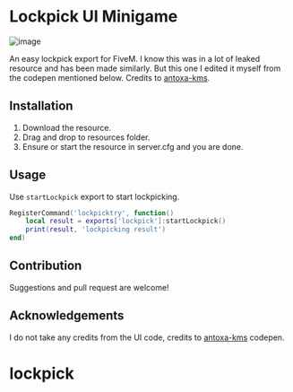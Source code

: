 # Lockpick UI Minigame

![image](https://user-images.githubusercontent.com/60974759/161067952-d0acf8ef-ab1e-4540-bf83-b96268196b9c.png)

An easy lockpick export for FiveM.
I know this was in a lot of leaked resource and has been made similarly.
But this one I edited it myself from the codepen mentioned below.
Credits to [antoxa-kms](https://codepen.io/antoxa-kms/).

## Installation

1. Download the resource.
2. Drag and drop to resources folder.
3. Ensure or start the resource in server.cfg and you are done.

## Usage

Use `startLockpick` export to start lockpicking.

```lua
RegisterCommand('lockpicktry', function()
    local result = exports['lockpick']:startLockpick()
    print(result, 'lockpicking result')
end)
```

## Contribution

Suggestions and pull request are welcome!

## Acknowledgements

I do not take any credits from the UI code, credits to [antoxa-kms](https://codepen.io/antoxa-kms/pen/qbqoMy) codepen.
# lockpick
